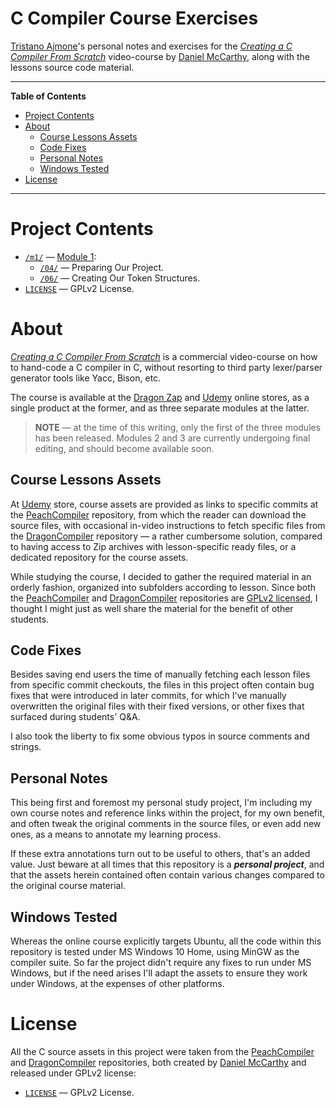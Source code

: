 # C Compiler Course Exercises

[Tristano Ajmone]'s personal notes and exercises for the _[Creating a C Compiler From Scratch]_ video-course by [Daniel McCarthy], along with the lessons source code material.

-----

**Table of Contents**

<!-- MarkdownTOC autolink="true" bracket="round" autoanchor="false" lowercase="only_ascii" uri_encoding="true" levels="1,2,3" -->

- [Project Contents](#project-contents)
- [About](#about)
    - [Course Lessons Assets](#course-lessons-assets)
    - [Code Fixes](#code-fixes)
    - [Personal Notes](#personal-notes)
    - [Windows Tested](#windows-tested)
- [License](#license)

<!-- /MarkdownTOC -->

-----

# Project Contents

- [`/m1/`][m1/] — [Module 1]:
    + [`/04/`][04/] — Preparing Our Project.
    + [`/06/`][06/] — Creating Our Token Structures.
- [`LICENSE`][LICENSE] — GPLv2 License.

# About

_[Creating a C Compiler From Scratch]_ is a commercial video-course on how to hand-code a C compiler in C, without resorting to third party lexer/parser generator tools like Yacc, Bison, etc.

The course is available at the [Dragon Zap] and [Udemy] online stores, as a single product at the former, and as three separate modules at the latter.

> **NOTE** — at the time of this writing, only the first of the three modules has been released.
> Modules 2 and 3 are currently undergoing final editing, and should become available soon.

## Course Lessons Assets

At [Udemy][Module 1] store, course assets are provided as links to specific commits at the [PeachCompiler] repository, from which the reader can download the source files, with occasional in-video instructions to fetch specific files from the [DragonCompiler] repository — a rather cumbersome solution, compared to having access to Zip archives with lesson-specific ready files, or a dedicated repository for the course assets.

While studying the course, I decided to gather the required material in an orderly fashion, organized into subfolders according to lesson.
Since both the [PeachCompiler] and [DragonCompiler] repositories are [GPLv2 licensed][LICENSE], I thought I might just as well share the material for the benefit of other students.

## Code Fixes

Besides saving end users the time of manually fetching each lesson files from specific commit checkouts, the files in this project often contain bug fixes that were introduced in later commits, for which I've manually overwritten the original files with their fixed versions, or other fixes that surfaced during students' Q&A.

I also took the liberty to fix some obvious typos in source comments and strings.

## Personal Notes

This being first and foremost my personal study project, I'm including my own course notes and reference links within the project, for my own benefit, and often tweak the original comments in the source files, or even add new ones, as a means to annotate my learning process.

If these extra annotations turn out to be useful to others, that's an added value.
Just beware at all times that this repository is a _**personal project**_, and that the assets herein contained often contain various changes compared to the original course material.

## Windows Tested

Whereas the online course explicitly targets Ubuntu, all the code within this repository is tested under MS Windows 10 Home, using MinGW as the compiler suite.
So far the project didn't require any fixes to run under MS Windows, but if the need arises I'll adapt the assets to ensure they work under Windows, at the expenses of other platforms.

# License

All the C source assets in this project were taken from the [PeachCompiler] and [DragonCompiler] repositories, both created by [Daniel McCarthy] and released under GPLv2 license:

- [`LICENSE`][LICENSE] — GPLv2 License.

<!-----------------------------------------------------------------------------
                               REFERENCE LINKS
------------------------------------------------------------------------------>

[Creating a C Compiler From Scratch]: https://dragonzap.com/course/creating-a-c-compiler-from-scratch "course page at Dragon Zap"

[Module 1]: https://www.udemy.com/course/creating-a-c-compiler-from-scratch-module-1/ "Module 1 course at Udemy"

<!-- compilers -->

[PeachCompiler]: https://github.com/nibblebits/PeachCompiler
[nibblebits/PeachCompiler]: https://github.com/nibblebits/PeachCompiler

[DragonCompiler]: https://github.com/nibblebits/DragonCompiler
[nibblebits/DragonCompiler]: https://github.com/nibblebits/DragonCompiler

<!-- Misc. -->


[Dragon Zap]: https://dragonzap.com "Visit Dragon Zap"
[Udemy]: https://www.udemy.com "Visit Udemy"

<!-- files & folders -->

[m1/]: ./m1/ "Module 1"
[04/]: ./m1/04/ "Lesson 4: Preparing Our Project"
[06/]: ./m1/06/ "Lesson 6: Creating Our Token Structures"

[LICENSE]: ./LICENSE "GPLv2 License"

<!-- people -->

[Daniel McCarthy]: https://github.com/nibblebits "View Daniel McCarthy's GitHub profile"
[Tristano Ajmone]: https://github.com/tajmone "View Tristano Ajmone's GitHub profile"

<!-- EOF -->
